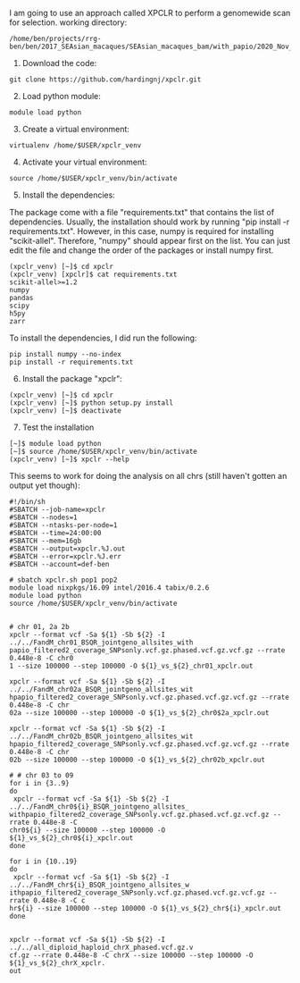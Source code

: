 I am going to use an approach called XPCLR to perform a genomewide scan for selection.
working directory:
```
/home/ben/projects/rrg-ben/ben/2017_SEAsian_macaques/SEAsian_macaques_bam/with_papio/2020_Nov_filtered_by_depth_3sigmas/final_data_including_sites_with_lots_of_missing_data/XPCLR/xpclr
```

1. Download the code:
```
git clone https://github.com/hardingnj/xpclr.git
```
2. Load python module:
```
module load python
```
3. Create a virtual environment:
```
virtualenv /home/$USER/xpclr_venv
```
4. Activate your virtual environment:
```
source /home/$USER/xpclr_venv/bin/activate
```
5. Install the dependencies:

The package come with a file "requirements.txt" that contains the list of dependencies. Usually, the installation should work by running "pip install -r requirements.txt". However, in this case, numpy is required for installing "scikit-allel". Therefore, "numpy" should appear first on the list. You can just edit the file and change the order of the packages or install numpy first.

```
(xpclr_venv) [~]$ cd xpclr
(xpclr_venv) [xpclr]$ cat requirements.txt
scikit-allel>=1.2
numpy
pandas
scipy
h5py
zarr
```

To install the dependencies, I did run the following:

```
pip install numpy --no-index
pip install -r requirements.txt
```
6. Install the package "xpclr":
```
(xpclr_venv) [~]$ cd xpclr
(xpclr_venv) [~]$ python setup.py install
(xpclr_venv) [~]$ deactivate
```
7. Test the installation
```
[~]$ module load python
[~]$ source /home/$USER/xpclr_venv/bin/activate
(xpclr_venv) [~]$ xpclr --help
```
This seems to work for doing the analysis on all chrs (still haven't gotten an output yet though):
```
#!/bin/sh
#SBATCH --job-name=xpclr
#SBATCH --nodes=1
#SBATCH --ntasks-per-node=1
#SBATCH --time=24:00:00
#SBATCH --mem=16gb
#SBATCH --output=xpclr.%J.out
#SBATCH --error=xpclr.%J.err
#SBATCH --account=def-ben

# sbatch xpclr.sh pop1 pop2 
module load nixpkgs/16.09 intel/2016.4 tabix/0.2.6
module load python
source /home/$USER/xpclr_venv/bin/activate


# chr 01, 2a 2b
xpclr --format vcf -Sa ${1} -Sb ${2} -I ../../FandM_chr01_BSQR_jointgeno_allsites_with
papio_filtered2_coverage_SNPsonly.vcf.gz.phased.vcf.gz.vcf.gz --rrate 0.448e-8 -C chr0
1 --size 100000 --step 100000 -O ${1}_vs_${2}_chr01_xpclr.out

xpclr --format vcf -Sa ${1} -Sb ${2} -I ../../FandM_chr02a_BSQR_jointgeno_allsites_wit
hpapio_filtered2_coverage_SNPsonly.vcf.gz.phased.vcf.gz.vcf.gz --rrate 0.448e-8 -C chr
02a --size 100000 --step 100000 -O ${1}_vs_${2}_chr0$2a_xpclr.out

xpclr --format vcf -Sa ${1} -Sb ${2} -I ../../FandM_chr02b_BSQR_jointgeno_allsites_wit
hpapio_filtered2_coverage_SNPsonly.vcf.gz.phased.vcf.gz.vcf.gz --rrate 0.448e-8 -C chr
02b --size 100000 --step 100000 -O ${1}_vs_${2}_chr02b_xpclr.out

# # chr 03 to 09
for i in {3..9}
do
 xpclr --format vcf -Sa ${1} -Sb ${2} -I ../../FandM_chr0${i}_BSQR_jointgeno_allsites_
withpapio_filtered2_coverage_SNPsonly.vcf.gz.phased.vcf.gz.vcf.gz --rrate 0.448e-8 -C 
chr0${i} --size 100000 --step 100000 -O ${1}_vs_${2}_chr0${i}_xpclr.out
done

for i in {10..19}
do
 xpclr --format vcf -Sa ${1} -Sb ${2} -I ../../FandM_chr${i}_BSQR_jointgeno_allsites_w
ithpapio_filtered2_coverage_SNPsonly.vcf.gz.phased.vcf.gz.vcf.gz --rrate 0.448e-8 -C c
hr${i} --size 100000 --step 100000 -O ${1}_vs_${2}_chr${i}_xpclr.out
done


xpclr --format vcf -Sa ${1} -Sb ${2} -I ../../all_diploid_haploid_chrX_phased.vcf.gz.v
cf.gz --rrate 0.448e-8 -C chrX --size 100000 --step 100000 -O ${1}_vs_${2}_chrX_xpclr.
out
```
